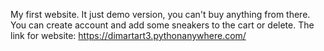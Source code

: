 My first website. It just demo version, you can't buy anything from there. You can create account and add some sneakers to the cart or delete.
The link for website: https://dimartart3.pythonanywhere.com/
